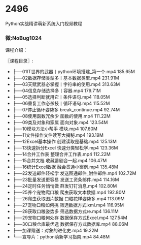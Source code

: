 # 2496
Python实战精讲萌新系统入门视频教程
### 微:NoBug1024 


课程介绍：

〖课程目录〗:

- ├──01IT世界的武器丨python环境搭建_第一个.mp4  185.65M
- ├──02数据存储类型多丨基本数据类型.mp4  231.91M
- ├──03天赋武器必掌握丨字符串的使用.mp4  313.63M
- ├──04信息存储选择多丨容器.mp4  179.71M
- ├──05选择判断就用它丨条件语句.mp4  118.05M
- ├──06重复工作必杀技丨循环语句.mp4  115.52M
- ├──07停止循环姿势多 break_continue.mp4  92.74M
- ├──08使用函数冗余少 函数的使用.mp4  111.22M
- ├──09类及对象和家属 面向对象.mp4  123.54M
- ├──10模块方法小帮手 模块.mp4  107.60M
- ├──11文件操作文件读写大揭秘.mp4  193.19M
- ├──12Excel基本操作 创建读取是基础.mp4  125.13M
- ├──13快速拆分Excel 快速分类轻松学.mp4  123.36M
- ├──14合并工作表 整理合并工作表.mp4  112.22M
- ├──15合并文档 收藏番剧合一起.mp4  106.47M
- ├──16统计Excel数据 融会贯通小案例.mp4  135.48M
- ├──22发送邮件轻松学 发送图通邮件_附件邮件.mp4  102.72M
- ├──23批量发送更容易 发送工资条邮件.mp4  114.16M
- ├──24定时任务悄悄做 群发钉钉消息.mp4  102.80M
- ├──25养个宠物爬口粮 爬虫获取文本数据.mp4  192.80M
- ├──26爬虫获取图片数据 口粮花样姿势多.mp4  113.09M
- ├──27宠物口粮如何挑 筛选数据方式lxml.mp4  116.95M
- ├──28获取口粮姿势多 筛选数据方式re.mp4  136.11M
- ├──29宠物口粮何处存 数据保存方式Excel.mp4  127.54M
- ├──30口粮仓库最优选 数据保存方式数据库.mp4  88.06M
- ├──加课赠送：对象的进化史.mp4  19.22M
- └──宣导片：python萌新学习指南.mp4  84.48M

